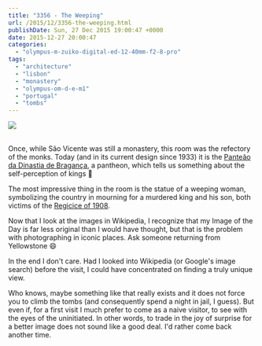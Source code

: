 ```yaml
---
title: "3356 - The Weeping"
url: /2015/12/3356-the-weeping.html
publishDate: Sun, 27 Dec 2015 19:00:47 +0000
date: 2015-12-27 20:00:47
categories: 
  - "olympus-m-zuiko-digital-ed-12-40mm-f2-8-pro"
tags: 
  - "architecture"
  - "lisbon"
  - "monastery"
  - "olympus-om-d-e-m1"
  - "portugal"
  - "tombs"
---
```

<div class="container">
<div class="center"><a target="_blank" href="https://d25zfm9zpd7gm5.cloudfront.net/1200x1200/2015/20150903_135301_lr.jpg"><img class="webfeedsFeaturedVisual" src="https://d25zfm9zpd7gm5.cloudfront.net/0600x0600/2015/20150903_135301_lr.jpg" /></a></div>
</div>
<br />

Once, while São Vicente was still a monastery, this room was the refectory of the monks. Today (and in its current design since 1933) it is the <a href="https://translate.google.com/translate?ie=UTF-8&tl=en&u=https%3A%2F%2Fpt.wikipedia.org%2Fwiki%2FPante%25C3%25A3o_da_Dinastia_de_Bragan%25C3%25A7a" target="_blank">Panteão da Dinastia de Bragança</a>, a pantheon, which tells us something about the self-perception of kings 🙂

<a target="_blank" href="https://d25zfm9zpd7gm5.cloudfront.net/1200x1200/2015/20150903_135000_lr.jpg"><img style="margin: 0pt 0px 0pt 10px; float: right;" src="https://d25zfm9zpd7gm5.cloudfront.net/0150x0150/2015/20150903_135000_lr.jpg" alt="" border="0" /></a> The most impressive thing in the room is the statue of a weeping woman, symbolizing the country in mourning for a murdered king and his son, both victims of the <a href="https://translate.googleusercontent.com/translate_c?depth=1&ie=UTF8&rurl=translate.google.com&tl=en&u=https://pt.wikipedia.org/wiki/Regic%25C3%25ADdio_de_1908&usg=ALkJrhiGpYObPCZKPX7d-nPjAOOPTQqbhQ" target="_blank">Regicice of 1908</a>.

<a target="_blank" href="https://d25zfm9zpd7gm5.cloudfront.net/1200x1200/2015/20150903_135157_lr.jpg"><img style="margin: 0pt 10px 0pt 0px; float: left;" src="https://d25zfm9zpd7gm5.cloudfront.net/0150x0150/2015/20150903_135157_lr.jpg" alt="" border="0" /></a> Now that I look at the images in Wikipedia, I recognize that my Image of the Day is far less original than I would have thought, but that is the problem with photographing in iconic places. Ask someone returning from Yellowstone 😄

<a target="_blank" href="https://d25zfm9zpd7gm5.cloudfront.net/1200x1200/2015/20150903_135053_lr.jpg"><img style="margin: 0pt 0px 0pt 10px; float: right;" src="https://d25zfm9zpd7gm5.cloudfront.net/0150x0150/2015/20150903_135053_lr.jpg" alt="" border="0" /></a> In the end I don't care. Had I looked into Wikipedia (or Google's image search) before the visit, I could have concentrated on finding a truly unique view. 

Who knows, maybe something like that really exists and it does not force you to climb the tombs (and consequently spend a night in jail, I guess). But even if, for a first visit I much prefer to come as a naive visitor, to see with the eyes of the uninitiated. In other words, to trade in the joy of surprise for a better image does not sound like a good deal. I'd rather come back another time.
